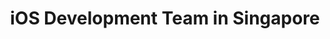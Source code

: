 ---
title: iOS Development Team in Singapore
permalink: /landings/locations/singapore/developer/ios
technology: iOS
location: Singapore
---